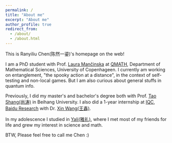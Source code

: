 ```yaml
---
permalink: /
title: "About me"
excerpt: "About me"
author_profile: true
redirect_from: 
  - /about/
  - /about.html
---
```


This is Ranyiliu Chen(陈然一鎏)'s homepage on the web!

I am a PhD student with Prof. [Laura Mančinska](https://www.math.ku.dk/english/staff/?pure=en/persons/604782) at [QMATH](https://qmath.ku.dk), Department of Mathematical Sciences, University of Copenhageen. I currently am working on entanglement, "the spooky action at a distance", in the context of self-testing and non-local games. But I am also curious about general stuffs in quantum info.

Previously, I did my master's and bachelor's degree both with Prof. [Tao Shang(尚涛)](https://cst.buaa.edu.cn/info/1111/2767.htm) in Beihang University. I also did a 1-year internship at [IQC, Baidu Research](https://quantum.baidu.com) with Dr. [Xin Wang(王鑫)](https://www.xinwang.info).

In my adolescence I studied in [Yali(雅礼)](https://en.wikipedia.org/wiki/Yali_High_School), where I met most of my friends for life and grew my interest in science and math.

BTW, Please feel free to call me Chen :)
